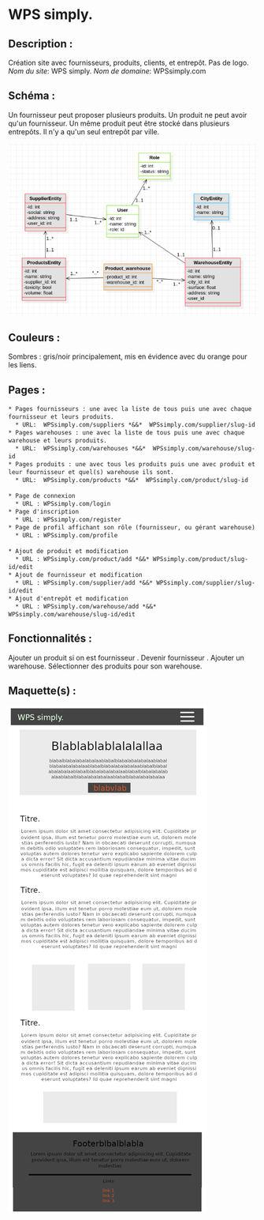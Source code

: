 # WPS simply.

## Description :
Création site avec fournisseurs, produits, clients, et entrepôt.
Pas de logo.
*Nom du site*: WPS simply.
*Nom de domaine*: WPSsimply.com

## Schéma :
Un fournisseur peut proposer plusieurs produits.
Un produit ne peut avoir qu'un fournisseur.
Un même produit peut être stocké dans plusieurs entrepôts.
Il n'y a qu'un seul entrepôt par ville.

![Schema UML](/www/public/assets/img/warehouse.png "Schema UML")

## Couleurs :
Sombres : gris/noir principalement, mis en évidence avec du orange pour les liens.

## Pages :
    * Pages fournisseurs : une avec la liste de tous puis une avec chaque fournisseur et leurs produits.
      * URL:  WPSsimply.com/suppliers *&&*  WPSsimply.com/supplier/slug-id
    * Pages warehouses : une avec la liste de tous puis une avec chaque warehouse et leurs produits.
      * URL:  WPSsimply.com/warehouses *&&*  WPSsimply.com/warehouse/slug-id
    * Pages produits : une avec tous les produits puis une avec produit et leur fournisseur et quel(s) warehouse ils sont.
      * URL:  WPSsimply.com/products *&&*  WPSsimply.com/product/slug-id

    * Page de connexion
      * URL : WPSsimply.com/login
    * Page d'inscription
      * URL : WPSsimply.com/register
    * Page de profil affichant son rôle (fournisseur, ou gérant warehouse)
      * URL : WPSsimply.com/profile

    * Ajout de produit et modification
      * URL : WPSsimply.com/product/add *&&* WPSsimply.com/product/slug-id/edit
    * Ajout de fournisseur et modification
      * URL : WPSsimply.com/supplier/add *&&* WPSsimply.com/supplier/slug-id/edit
    * Ajout d'entrepôt et modification
      * URL : WPSsimply.com/warehouse/add *&&* WPSsimply.com/warehouse/slug-id/edit

## Fonctionnalités : 
Ajouter un produit si on est fournisseur .
Devenir fournisseur .
Ajouter un warehouse.
Sélectionner des produits pour son warehouse.

## Maquette(s) :

![Maquette home](/www/public/assets/img/wps_home.png "Maquette home")